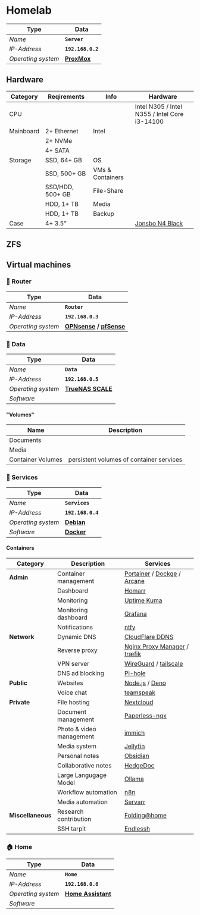 # Homelab

|Type|Data|
|-|-|
|*Name*|**`Server`**|
|*IP-Address*|**`192.168.0.2`**|
|*Operating system*|**[ProxMox](https://www.proxmox.com/)**|

## Hardware

|Category|Reqirements|Info|Hardware|
|-|-|-|-|
|CPU|||Intel N305 / Intel N355 / Intel Core i3-14100|
|Mainboard|2+ Ethernet|Intel||
||2+ NVMe|||
||4+ SATA|||
|Storage|SSD, 64+ GB|OS||
||SSD, 500+ GB|VMs & Containers||
||SSD/HDD, 500+ GB|File-Share||
||HDD, 1+ TB|Media||
||HDD, 1+ TB|Backup||
|Case|4+ 3.5"||[Jonsbo N4 Black](https://www.jonsbo.com/en/products/N4Black.html)|

## ZFS

## Virtual machines

### 🛜 Router

|Type|Data|
|-|-|
|*Name*|**`Router`**|
|*IP-Address*|**`192.168.0.3`**|
|*Operating system*|**[OPNsense](https://opnsense.org/) / [pfSense](https://www.pfsense.org/)**|

### 💾 Data

|Type|Data|
|-|-|
|*Name*|**`Data`**|
|*IP-Address*|**`192.168.0.5`**|
|*Operating system*|**[TrueNAS SCALE](https://www.truenas.com/truenas-scale/)**|
|*Software*||

#### "Volumes"

|Name|Description|
|-|-|
|Documents||
|Media||
|Container Volumes|persistent volumes of container services|

### 🐋 Services

|Type|Data|
|-|-|
|*Name*|**`Services`**|
|*IP-Address*|**`192.168.0.4`**|
|*Operating system*|**[Debian](https://www.debian.org/)**|
|*Software*|**[Docker](https://www.docker.com/)**|

#### Containers

|Category|Description|Services|
|-|-|-|
|**Admin**|Container management|[Portainer](https://www.portainer.io/) / [Dockge](https://dockge.kuma.pet/) / [Arcane](https://arcane.ofkm.dev/)|
||Dashboard|[Homarr](https://homarr.dev/)|
||Monitoring|[Uptime Kuma](https://uptime.kuma.pet/)|
||Monitoring dashboard|[Grafana](https://grafana.com/)|
||Notifications|[ntfy](https://docs.ntfy.sh/)|
|**Network**|Dynamic DNS|[CloudFlare DDNS](https://hub.docker.com/r/oznu/cloudflare-ddns)|
||Reverse proxy|[Nginx Proxy Manager](https://nginxproxymanager.com/) / [træfik](https://traefik.io/)|
||VPN server|[WireGuard](https://www.wireguard.com/) / [tailscale](https://tailscale.com/)|
||DNS ad blocking|[Pi-hole](https://pi-hole.net/)|
|**Public**|Websites|[Node.js](https://nodejs.org/) / [Deno](https://deno.com/)|
||Voice chat|[teamspeak](https://www.teamspeak.com/)|
|**Private**|File hosting|[Nextcloud](https://nextcloud.com/)|
||Document management|[Paperless-ngx](https://docs.paperless-ngx.com/)|
||Photo & video management|[immich](https://immich.app/)|
||Media system|[Jellyfin](https://jellyfin.org/)|
||Personal notes|[Obsidian](https://obsidian.md/)|
||Collaborative notes|[HedgeDoc](https://hedgedoc.org/)|
||Large Langugage Model|[Ollama](https://ollama.com/)|
||Workflow automation|[n8n](https://n8n.io/)|
||Media automation|[Servarr](https://wiki.servarr.com/)|
|**Miscellaneous**|Research contribution|[Folding@home](https://foldingathome.org/)|
||SSH tarpit|[Endlessh](https://github.com/skeeto/endlessh)|

### 🏠 Home

|Type|Data|
|-|-|
|*Name*|**`Home`**|
|*IP-Address*|**`192.168.0.6`**|
|*Operating system*|**[Home Assistant](https://www.home-assistant.io/)**|
|*Software*||
